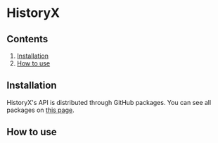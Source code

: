 # HistoryX
## Contents
1. [Installation](https://github.com/willrees23/historyx-api#installation)
2. [How to use](https://github.com/willrees23/historyx-api#how-to-use)

## Installation
HistoryX's API is distributed through GitHub packages. You can see all packages on [this page](https://github.com/willrees23/historyx-api/packages/).

## How to use
